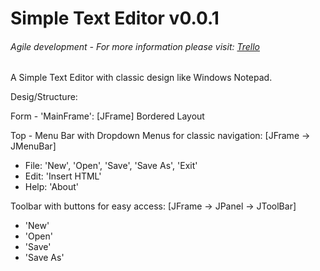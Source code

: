 # Simple Text Editor v0.0.1

###### Agile development - For more information please visit: [Trello](https://trello.com/b/KE6xmLeo)

A Simple Text Editor with classic design like Windows Notepad.

Desig/Structure:

Form - 'MainFrame':
[JFrame]
Bordered Layout

Top - Menu Bar with Dropdown Menus for classic navigation:
[JFrame -> JMenuBar]
- File: 'New', 'Open', 'Save', 'Save As', 'Exit'
- Edit: 'Insert HTML'
- Help: 'About'

Toolbar with buttons for easy access:
[JFrame -> JPanel -> JToolBar]
- 'New'
- 'Open'
- 'Save'
- 'Save As'
